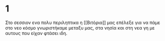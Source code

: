 # 1
Στο σεσσιον ενα πολυ περιληπτικα η [[Βιτόρια]] μας επέλεξε για να πάμε 
στο νεο κόσμο γνωριστήκαμε μεταξυ μας, στα νησία και στη νεα γη με αυτους που είχαν
φτάσει ιδη.




